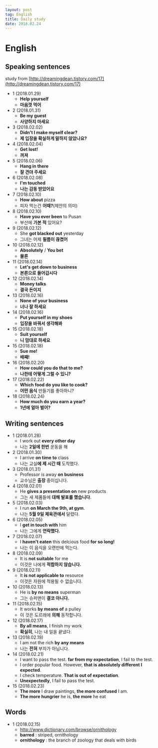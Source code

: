 ```yaml
---
layout: post
tag: English
title: Daily study
date: 2018.02.24
---
```


# English  
## Speaking sentences  
study from [http://dreamingdean.tistory.com/17](http://dreamingdean.tistory.com/17)  
- 1 (2018.01.29)  
  - **Help yourself**  
  - **마음껏 먹어**  
- 2 (2018.01.31)  
  - **Be my guest**   
  - **사양하지 마세요**  
- 3 (2018.02.02)  
  - **Didn't I make myself clear?**  
  - **제 입장을 확실하게 말하지 않았나요?**   
- 4 (2018.02.04)  
  - **Get lost!**  
  - **꺼져**  
- 5 (2018.02.06)  
  - **Hang in there**  
  - **잘 견뎌 주세요**  
- 6 (2018.02.08)  
  - **I'm touched**  
  - **나는 감동 받았어요**  
- 7 (2018.02.10)  
  - **How about** pizza  
  - 피자 먹는건 **어때?**(제안의 의미)  
- 8 (2018.02.10)  
  - **Have you ever been** to Pusan  
  - 부산에 **가본 적** 있어요?  
- 9 (2018.02.12)  
  - She **got blacked out** yesterday  
  - 그녀는 어제 **필름이 끊켰어**  
- 10 (2018.02.12)  
  - **Absolutely** / **You bet**  
  - **물론**  
- 11 (2018.02.14)  
  - **Let's get down to business**  
  - **본론으로 들어갑시다**  
- 12 (2018.02.14)  
  - **Money talks**  
  - **결국 돈이지**  
- 13 (2018.02.16)  
  - **None of your business**  
  - **너나 잘 하세요**  
- 14 (2018.02.16)  
  - **Put yourself in my shoes**  
  - **입장을 바꿔서 생각해봐**  
- 15 (2018.02.18)  
  - **Suit yourself**  
  - **니 맘대로 하세요**  
- 15 (2018.02.18)  
  - **Sue me!**  
  - **배째!**  
- 16 (2018.02.20)  
  - **How could you do that to me?**  
  - **나한테 어떻게 그럴 수 있니?**  
- 17 (2018.02.22)  
  - **Which food do you like to cook?**  
  - **어떤 음식** 만들기를 좋아하니?  
- 18 (2018.02.24)  
  - **How much do you earn a year?**  
  - **1년에 얼마 벌어?**  

## Writing sentences  
- 1 (2018.01.28)  
  - I work out **every other day**  
  - 나는 **2일에 한번** 운동을 해  
- 2 (2018.01.30)  
  - I arrive **on time** **to** class  
  - 나는 교실**에 제 시간 때** 도착했다. 
- 3 (2018.01.31)
  - Professor is away **on business**  
  - 교수님은 **출장** 중이십니다.  
- 4 (2018.02.01)
  - He **gives a presentation on** new products  
  - 그는 새 제품들에 **대해 발표를 했습니다**.  
- 5 (2018.02.03)  
  - I run **on March the 9th, at gym**.  
  - 나는 **5월 9일 체육관에서** 달렸다.  
- 6 (2018.02.05)  
  - I **get in touch with** him  
  - 나는 그에게 **연락했다.**  
- 7 (2018.02.07)  
  - I **haven't eaten** this delcious food **for so long!**  
  - 나는 이 음식을 오랜만에 먹는다.  
- 8 (2018.02.09)  
  - It is **not suitable** for me  
  - 이것은 나에게 **적합하지 않습니다.**  
- 9 (2018.02.11)  
  - It **is not applicable to** resource  
  - 이것은 자원에 적용될 수 없습니다.  
- 10 (2018.02.13)  
  - He is **by no means** superman  
  - 그는 슈퍼맨이 **결코 아니다.**  
- 11 (2018.02.15)  
  - It works **by means of** a pulley  
  - 이 것은 도르래에 **의해** 동작합니다.  
- 12 (2018.02.17)  
  - **By all means**, I finish my work  
  - **확실히**, 나는 내 일을 끝냈다.  
- 13 (2018.02.19)  
  - I am not the rich **by any means**   
  - 나는 **전혀** 부자가 아닙니다.  
- 14 (2018.02.21)  
  - I want to pass the test. **far from my expectation**, I fail to the test.  
  - I order popular food. However, **that is absolutely different I expected**.  
  - I check temperature. **That is out of expectation**.  
  - **Unexpectedly**, I fail to pass the test.  
- 15 (2018.02.23)  
  - **The more** I draw paintings, **the more confused** I am.  
  - **The more hungrier** he is, **the more** he eat  
  
## Words  
- 1 (2018.02.15)  
  - http://www.dictionary.com/browse/ornithology  
  - **barred** : striped, ornithology  
  - **ornithology** : the branch of zoology that deals with birds  
